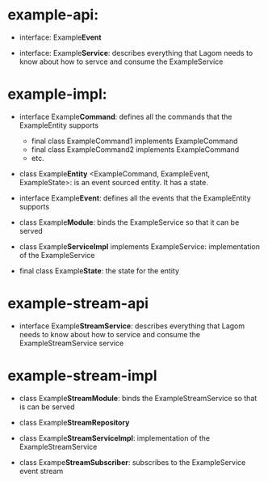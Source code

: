 # example-api: #

- interface: Example**Event**

- interface: Example**Service**: describes everything that Lagom needs to know about how to servce and consume the ExampleService


# example-impl: #

- interface Example**Command**: defines all the commands that the ExampleEntity supports
  + final class ExampleCommand1 implements ExampleCommand
  + final class ExampleCommand2 implements ExampleCommand
  + etc.
  
- class Example**Entity** <ExampleCommand, ExampleEvent, ExampleState>: is an event sourced entity. It has a state.  

- interface Example**Event**: defines all the events that the ExampleEntity supports

- class Example**Module**: binds the ExampleService so that it can be served

- class Example**ServiceImpl** implements ExampleService: implementation of the ExampleService

- final class Example**State**: the state for the entity


# example-stream-api #

- interface Example**StreamService**: describes everything that Lagom needs to know about how to service and consume the ExampleStreamService service


# example-stream-impl #

- class Example**StreamModule**: binds the ExampleStreamService so that is can be served

- class Example**StreamRepository**

- class Example**StreamServiceImpl**: implementation of the ExampleStreamService

- class Exampe**StreamSubscriber**: subscribes to the ExampleService event stream
